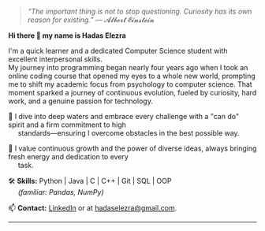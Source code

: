 > *“The important thing is not to stop questioning. Curiosity has its own reason for existing.”*
> — 𝓐𝓵𝓫𝓮𝓻𝓽 𝓔𝓲𝓷𝓼𝓽𝓮𝓲𝓷

**Hi there 👋 my name is Hadas Elezra**

I'm a quick learner and a dedicated Computer Science student with excellent interpersonal skills.<br>
My journey into programming began nearly four years ago when I took an online coding course that opened my eyes to a whole new world, prompting me to shift my academic focus from psychology to computer science.
That moment sparked a journey of continuous evolution, fueled by curiosity, hard work, and a genuine passion for technology.

🌊 I dive into deep waters and embrace every challenge with a "can do" spirit and a firm commitment to high <br>
&nbsp;&nbsp;&nbsp;&nbsp; standards—ensuring I overcome obstacles in the best possible way.

🌱 I value continuous growth and the power of diverse ideas, always bringing fresh energy and dedication to every <br>
&nbsp;&nbsp;&nbsp;&nbsp; task.

🛠️ **Skills:** Python | Java | C | C++ | Git | SQL | OOP <br>
 &nbsp;&nbsp;&nbsp;&nbsp; *(familiar: Pandas, NumPy)*  

📫 **Contact:** [LinkedIn](https://www.linkedin.com/in/hadas-elezra) or at hadaselezra@gmail.com.  

---
